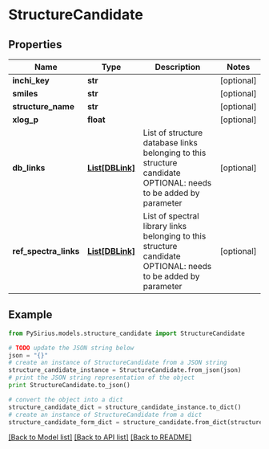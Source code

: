 # StructureCandidate



## Properties

Name | Type | Description | Notes
------------ | ------------- | ------------- | -------------
**inchi_key** | **str** |  | [optional] 
**smiles** | **str** |  | [optional] 
**structure_name** | **str** |  | [optional] 
**xlog_p** | **float** |  | [optional] 
**db_links** | [**List[DBLink]**](DBLink.md) | List of structure database links belonging to this structure candidate  OPTIONAL: needs to be added by parameter | [optional] 
**ref_spectra_links** | [**List[DBLink]**](DBLink.md) | List of spectral library links belonging to this structure candidate  OPTIONAL: needs to be added by parameter | [optional] 

## Example

```python
from PySirius.models.structure_candidate import StructureCandidate

# TODO update the JSON string below
json = "{}"
# create an instance of StructureCandidate from a JSON string
structure_candidate_instance = StructureCandidate.from_json(json)
# print the JSON string representation of the object
print StructureCandidate.to_json()

# convert the object into a dict
structure_candidate_dict = structure_candidate_instance.to_dict()
# create an instance of StructureCandidate from a dict
structure_candidate_form_dict = structure_candidate.from_dict(structure_candidate_dict)
```
[[Back to Model list]](../README.md#documentation-for-models) [[Back to API list]](../README.md#documentation-for-api-endpoints) [[Back to README]](../README.md)



